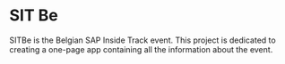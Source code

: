 # SIT Be

SITBe is the Belgian SAP Inside Track event. This project is dedicated to creating a one-page app containing all the information about the event.